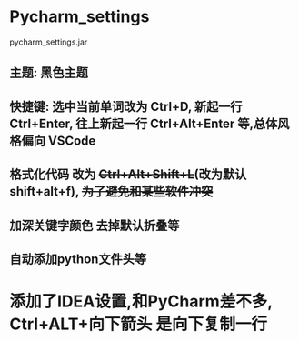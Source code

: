 # Pycharm_settings
pycharm_settings.jar
## 主题: 黑色主题
## 快捷键: 选中当前单词改为 Ctrl+D, 新起一行 Ctrl+Enter, 往上新起一行 Ctrl+Alt+Enter 等,总体风格偏向 VSCode
## 格式化代码 改为 ~~Ctrl+Alt+Shift+L~~(改为默认 shift+alt+f), ~~为了避免和某些软件冲突~~
## 加深关键字颜色 去掉默认折叠等
## 自动添加python文件头等

# 添加了IDEA设置,和PyCharm差不多, Ctrl+ALT+向下箭头 是向下复制一行

